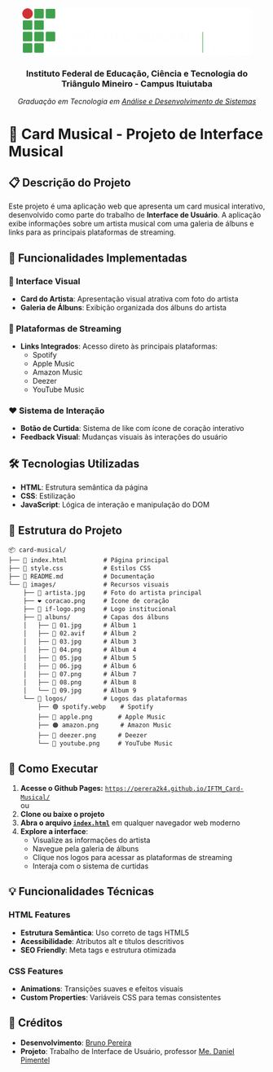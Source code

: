 <div align="center">
  <img src="./images/if-logo.png" alt="Logo da Instituição" width="450"/>
  <h3>Instituto Federal de Educação, Ciência e Tecnologia do Triângulo Mineiro - Campus Ituiutaba</h3>
  <p><em>Graduação em Tecnologia em <u>Análise e Desenvolvimento de Sistemas</u></em></p>
</div>

# 🎵 Card Musical - Projeto de Interface Musical

## 📋 Descrição do Projeto

Este projeto é uma aplicação web que apresenta um card musical interativo, desenvolvido como parte do trabalho de **Interface de Usuário**. A aplicação exibe informações sobre um artista musical com uma galeria de álbuns e links para as principais plataformas de streaming.

## 🎯 Funcionalidades Implementadas

### 🎨 Interface Visual
- **Card do Artista**: Apresentação visual atrativa com foto do artista
- **Galeria de Álbuns**: Exibição organizada dos álbuns do artista

### 🎵 Plataformas de Streaming
- **Links Integrados**: Acesso direto às principais plataformas:
  - Spotify
  - Apple Music
  - Amazon Music
  - Deezer
  - YouTube Music

### ❤️ Sistema de Interação
- **Botão de Curtida**: Sistema de like com ícone de coração interativo
- **Feedback Visual**: Mudanças visuais às interações do usuário

## 🛠️ Tecnologias Utilizadas

- **HTML**: Estrutura semântica da página
- **CSS**: Estilização
- **JavaScript**: Lógica de interação e manipulação do DOM

## 📁 Estrutura do Projeto

```
📦 card-musical/
├── 📄 index.html          # Página principal
├── 🎨 style.css           # Estilos CSS
├── 📖 README.md           # Documentação
└── 📁 images/             # Recursos visuais
    ├── 🎤 artista.jpg     # Foto do artista principal
    ├── ❤️ coracao.png     # Ícone de coração
    ├── 🏫 if-logo.png     # Logo institucional
    ├── 📁 albuns/         # Capas dos álbuns
    │   ├── 🎵 01.jpg      # Álbum 1
    │   ├── 🎵 02.avif     # Álbum 2
    │   ├── 🎵 03.jpg      # Álbum 3
    │   ├── 🎵 04.png      # Álbum 4
    │   ├── 🎵 05.jpg      # Álbum 5
    │   ├── 🎵 06.jpg      # Álbum 6
    │   ├── 🎵 07.png      # Álbum 7
    │   ├── 🎵 08.png      # Álbum 8
    │   └── 🎵 09.jpg      # Álbum 9
    └── 📁 logos/          # Logos das plataformas
        ├── 🟢 spotify.webp    # Spotify
        ├── 🍎 apple.png       # Apple Music
        ├── 🟠 amazon.png      # Amazon Music
        ├── 🔵 deezer.png      # Deezer
        └── 🔴 youtube.png     # YouTube Music
```

## 🚀 Como Executar

1. **Acesse o Github Pages:** [`https://perera2k4.github.io/IFTM_Card-Musical/`](https://perera2k4.github.io/IFTM_Card-Musical/)
<br>ou
2. **Clone ou baixe o projeto**
3. **Abra o arquivo [`index.html`](index.html)** em qualquer navegador web moderno
4. **Explore a interface**:
   - Visualize as informações do artista
   - Navegue pela galeria de álbuns
   - Clique nos logos para acessar as plataformas de streaming
   - Interaja com o sistema de curtidas

## 💡 Funcionalidades Técnicas

### HTML Features
- **Estrutura Semântica**: Uso correto de tags HTML5
- **Acessibilidade**: Atributos alt e títulos descritivos
- **SEO Friendly**: Meta tags e estrutura otimizada

### CSS Features
- **Animations**: Transições suaves e efeitos visuais
- **Custom Properties**: Variáveis CSS para temas consistentes

## 📝 Créditos

- **Desenvolvimento**: <u>Bruno Pereira</u>
- **Projeto**: Trabalho de Interface de Usuário, professor <u>Me. Daniel Pimentel</u>